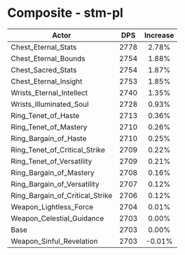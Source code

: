 # Composite - stm-pl
| Actor | DPS | Increase |
|---|:---:|:---:|
|Chest_Eternal_Stats|2778|2.78%|
|Chest_Eternal_Bounds|2754|1.88%|
|Chest_Sacred_Stats|2754|1.87%|
|Chest_Eternal_Insight|2753|1.85%|
|Wrists_Eternal_Intellect|2740|1.35%|
|Wrists_Illuminated_Soul|2728|0.93%|
|Ring_Tenet_of_Haste|2713|0.36%|
|Ring_Tenet_of_Mastery|2710|0.26%|
|Ring_Bargain_of_Haste|2710|0.25%|
|Ring_Tenet_of_Critical_Strike|2709|0.22%|
|Ring_Tenet_of_Versatility|2709|0.21%|
|Ring_Bargain_of_Mastery|2708|0.16%|
|Ring_Bargain_of_Versatility|2707|0.12%|
|Ring_Bargain_of_Critical_Strike|2706|0.12%|
|Weapon_Lightless_Force|2704|0.01%|
|Weapon_Celestial_Guidance|2703|0.00%|
|Base|2703|0.00%|
|Weapon_Sinful_Revelation|2703|-0.01%|
